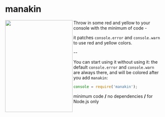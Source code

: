 # manakin


<img align="left" width="218" height="298" src="https://s31.postimg.org/y3s1ucqor/manakin.jpg">

Throw in some red and yellow to your console with the minimum of code - 

it patches `console.error` and `console.warn` to use red and yellow colors.

--

You can start using it without using it: the default `console.error` and `console.warn` are always there,
and will be colored after you add `manakin`:

```js
console = require('manakin');
```

minimum code **/** no dependencies **/** for Node.js only

